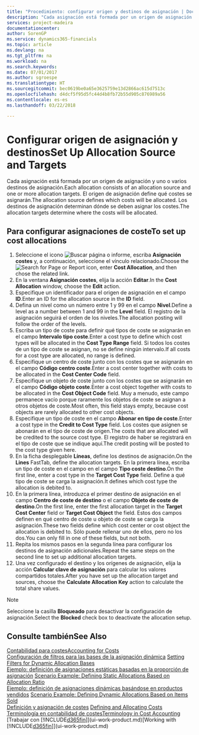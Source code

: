 ```yaml
---
title: "Procedimiento: configurar origen y destinos de asignación | Documentos de Microsoft"
description: "Cada asignación está formada por un origen de asignación y uno o varios destinos de asignación. El origen de asignación define qué costes se asignarán. Los destinos de asignación determinan dónde se deben asignar los costes."
services: project-madeira
documentationcenter: 
author: SorenGP
ms.service: dynamics365-financials
ms.topic: article
ms.devlang: na
ms.tgt_pltfrm: na
ms.workload: na
ms.search.keywords: 
ms.date: 07/01/2017
ms.author: sgroespe
ms.translationtype: HT
ms.sourcegitcommit: bec0619be0a65e3625759e13d2866ac615d7513c
ms.openlocfilehash: d4dcf5f95d5fc44d4b8fb72b55d905c876989a56
ms.contentlocale: es-es
ms.lasthandoff: 03/22/2018

---
```

# <a name="set-up-allocation-source-and-targets"></a><span data-ttu-id="3469e-105">Configurar origen de asignación y destinos</span><span class="sxs-lookup"><span data-stu-id="3469e-105">Set Up Allocation Source and Targets</span></span>
<span data-ttu-id="3469e-106">Cada asignación está formada por un origen de asignación y uno o varios destinos de asignación.</span><span class="sxs-lookup"><span data-stu-id="3469e-106">Each allocation consists of an allocation source and one or more allocation targets.</span></span> <span data-ttu-id="3469e-107">El origen de asignación define qué costes se asignarán.</span><span class="sxs-lookup"><span data-stu-id="3469e-107">The allocation source defines which costs will be allocated.</span></span> <span data-ttu-id="3469e-108">Los destinos de asignación determinan dónde se deben asignar los costes.</span><span class="sxs-lookup"><span data-stu-id="3469e-108">The allocation targets determine where the costs will be allocated.</span></span>  

## <a name="to-set-up-cost-allocations"></a><span data-ttu-id="3469e-109">Para configurar asignaciones de coste</span><span class="sxs-lookup"><span data-stu-id="3469e-109">To set up cost allocations</span></span>  
1.  <span data-ttu-id="3469e-110">Seleccione el icono ![Buscar página o informe](media/ui-search/search_small.png "icono Buscar página o informe"), escriba **Asignación costes** y, a continuación, seleccione el vínculo relacionado.</span><span class="sxs-lookup"><span data-stu-id="3469e-110">Choose the ![Search for Page or Report](media/ui-search/search_small.png "Search for Page or Report icon") icon, enter **Cost Allocation**, and then chose the related link.</span></span>  
2.  <span data-ttu-id="3469e-111">En la ventana **Asignación costes**, elija la acción **Editar**.</span><span class="sxs-lookup"><span data-stu-id="3469e-111">In the **Cost Allocation** window, choose the **Edit** action.</span></span>  
3.  <span data-ttu-id="3469e-112">Especifique un identificador para el origen de asignación en el campo **ID**.</span><span class="sxs-lookup"><span data-stu-id="3469e-112">Enter an ID for the allocation source in the **ID** field.</span></span>  
4.  <span data-ttu-id="3469e-113">Defina un nivel como un número entre 1 y 99 en el campo **Nivel**.</span><span class="sxs-lookup"><span data-stu-id="3469e-113">Define a level as a number between 1 and 99 in the **Level** field.</span></span> <span data-ttu-id="3469e-114">El registro de la asignación seguirá el orden de los niveles.</span><span class="sxs-lookup"><span data-stu-id="3469e-114">The allocation posting will follow the order of the levels.</span></span>  
5.  <span data-ttu-id="3469e-115">Escriba un tipo de coste para definir qué tipos de coste se asignarán en el campo **Intervalo tipo coste**.</span><span class="sxs-lookup"><span data-stu-id="3469e-115">Enter a cost type to define which cost types will be allocated in the **Cost Type Range** field.</span></span> <span data-ttu-id="3469e-116">Si todos los costes de un tipo de coste se asignan, no se define ningún intervalo.</span><span class="sxs-lookup"><span data-stu-id="3469e-116">If all costs for a cost type are allocated, no range is defined.</span></span>  
6.  <span data-ttu-id="3469e-117">Especifique un centro de coste junto con los costes que se asignarán en el campo **Código centro coste**.</span><span class="sxs-lookup"><span data-stu-id="3469e-117">Enter a cost center together with costs to be allocated in the **Cost Center Code** field.</span></span>  
7.  <span data-ttu-id="3469e-118">Especifique un objeto de coste junto con los costes que se asignarán en el campo **Código objeto coste**.</span><span class="sxs-lookup"><span data-stu-id="3469e-118">Enter a cost object together with costs to be allocated in the **Cost Object Code** field.</span></span> <span data-ttu-id="3469e-119">Muy a menudo, este campo permanece vacío porque raramente los objetos de coste se asignan a otros objetos de coste.</span><span class="sxs-lookup"><span data-stu-id="3469e-119">Most often, this field stays empty, because cost objects are rarely allocated to other cost objects.</span></span>  
8.  <span data-ttu-id="3469e-120">Especifique un tipo de coste en el campo **Abonar en tipo de coste**.</span><span class="sxs-lookup"><span data-stu-id="3469e-120">Enter a cost type in the **Credit to Cost Type** field.</span></span> <span data-ttu-id="3469e-121">Los costes que asignen se abonarán en el tipo de coste de origen.</span><span class="sxs-lookup"><span data-stu-id="3469e-121">The costs that are allocated will be credited to the source cost type.</span></span> <span data-ttu-id="3469e-122">El registro de haber se registrará en el tipo de coste que se indique aquí.</span><span class="sxs-lookup"><span data-stu-id="3469e-122">The credit posting will be posted to the cost type given here.</span></span>  
9. <span data-ttu-id="3469e-123">En la ficha desplegable **Líneas**, define los destinos de asignación.</span><span class="sxs-lookup"><span data-stu-id="3469e-123">On the **Lines** FastTab, define the allocation targets.</span></span> <span data-ttu-id="3469e-124">En la primera línea, escriba un tipo de coste en el campo en el campo **Tipo coste destino**.</span><span class="sxs-lookup"><span data-stu-id="3469e-124">On the first line, enter a cost type in the **Target Cost Type** field.</span></span> <span data-ttu-id="3469e-125">Define a qué tipo de coste se carga la asignación.</span><span class="sxs-lookup"><span data-stu-id="3469e-125">It defines which cost type the allocation is debited to.</span></span>  
10. <span data-ttu-id="3469e-126">En la primera línea, introduzca el primer destino de asignación en el campo **Centro de coste de destino** o el campo **Objeto de coste de destino**.</span><span class="sxs-lookup"><span data-stu-id="3469e-126">On the first line, enter the first allocation target in the **Target Cost Center** field or **Target Cost Object** the field.</span></span> <span data-ttu-id="3469e-127">Estos dos campos definen en qué centro de coste u objeto de coste se carga la asignación.</span><span class="sxs-lookup"><span data-stu-id="3469e-127">These two fields define which cost center or cost object the allocation is debited to.</span></span> <span data-ttu-id="3469e-128">Sólo puede rellenar uno de ellos, pero no los dos.</span><span class="sxs-lookup"><span data-stu-id="3469e-128">You can only fill in one of these fields, but not both.</span></span>  
11. <span data-ttu-id="3469e-129">Repita los mismos pasos en la segunda línea para configurar los destinos de asignación adicionales.</span><span class="sxs-lookup"><span data-stu-id="3469e-129">Repeat the same steps on the second line to set up additional allocation targets.</span></span>  
12. <span data-ttu-id="3469e-130">Una vez configurado el destino y los orígenes de asignación, elija la acción **Calcular clave de asignación** para calcular los valores compartidos totales.</span><span class="sxs-lookup"><span data-stu-id="3469e-130">After you have set up the allocation target and sources, choose the **Calculate Allocation Key** action to calculate the total share values.</span></span>  

> [!NOTE]  
>  <span data-ttu-id="3469e-131">Seleccione la casilla **Bloqueado** para desactivar la configuración de asignación.</span><span class="sxs-lookup"><span data-stu-id="3469e-131">Select the **Blocked** check box to deactivate the allocation setup.</span></span>  

## <a name="see-also"></a><span data-ttu-id="3469e-132">Consulte también</span><span class="sxs-lookup"><span data-stu-id="3469e-132">See Also</span></span>  
[<span data-ttu-id="3469e-133">Contabilidad para costes</span><span class="sxs-lookup"><span data-stu-id="3469e-133">Accounting for Costs</span></span>](finance-manage-cost-accounting.md)  
 <span data-ttu-id="3469e-134">[Configuración de filtros para las bases de la asignación dinámica](finance-setting-filters-for-dynamic-allocation-bases.md) </span><span class="sxs-lookup"><span data-stu-id="3469e-134">[Setting Filters for Dynamic Allocation Bases](finance-setting-filters-for-dynamic-allocation-bases.md) </span></span>  
 <span data-ttu-id="3469e-135">[Ejemplo: definición de asignaciones estáticas basadas en la proporción de asignación](finance-scenario-example-defining-static-allocations-based-on-allocation-ratio.md) </span><span class="sxs-lookup"><span data-stu-id="3469e-135">[Scenario Example: Defining Static Allocations Based on Allocation Ratio](finance-scenario-example-defining-static-allocations-based-on-allocation-ratio.md) </span></span>  
 <span data-ttu-id="3469e-136">[Ejemplo: definición de asignaciones dinámicas basándose en productos vendidos](finance-scenario-example-defining-dynamic-allocations-based-on-items-sold.md) </span><span class="sxs-lookup"><span data-stu-id="3469e-136">[Scenario Example: Defining Dynamic Allocations Based on Items Sold](finance-scenario-example-defining-dynamic-allocations-based-on-items-sold.md) </span></span>  
 <span data-ttu-id="3469e-137">[Definición y asignación de costes](finance-define-and-allocate-costs.md) </span><span class="sxs-lookup"><span data-stu-id="3469e-137">[Defining and Allocating Costs](finance-define-and-allocate-costs.md) </span></span>  
 [<span data-ttu-id="3469e-138">Terminología en contabilidad de costes</span><span class="sxs-lookup"><span data-stu-id="3469e-138">Terminology in Cost Accounting</span></span>](finance-terminology-in-cost-accounting.md)  
 <span data-ttu-id="3469e-139">[Trabajar con [!INCLUDE[d365fin](includes/d365fin_md.md)]](ui-work-product.md)</span><span class="sxs-lookup"><span data-stu-id="3469e-139">[Working with [!INCLUDE[d365fin](includes/d365fin_md.md)]](ui-work-product.md)</span></span>

